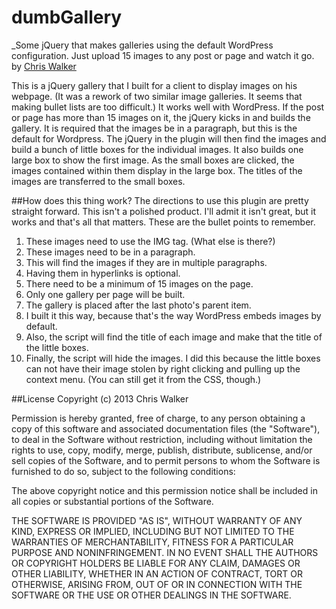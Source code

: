 # dumbGallery
_Some jQuery that makes galleries using the default WordPress configuration. Just upload 15 images to any post or page and watch it go.<br/>
by <a href='https://plus.google.com/104536213394512642005?rel=author'>Chris Walker</a><br/>

This is a jQuery gallery that I built for a client to display images on his webpage. (It was a rework of two similar image galleries. It seems that making bullet lists are too difficult.) It works well with WordPress. If the post or page has more than 15 images on it, the jQuery kicks in and builds the gallery. It is required that the images be in a paragraph, but this is the default for Wordpress. The jQuery in the plugin will then find the images and build a bunch of little boxes for the individual images. It also builds one large box to show the first image. As the small boxes are clicked, the images contained within them display in the large box. The titles of the images are transferred to the small boxes.

##How does this thing work?
The directions to use this plugin are pretty straight forward. This isn't a polished product. I'll admit it isn't great, but it works and that's all that matters. These are the bullet points to remember.

1. These images need to use the IMG tag. (What else is there?)
2. These images need to be in a paragraph.
3. This will find the images if they are in multiple paragraphs.
4. Having them in hyperlinks is optional.
5. There need to be a minimum of 15 images on the page.
6. Only one gallery per page will be built.
7. The gallery is placed after the last photo's parent item.
8. I built it this way, because that's the way WordPress embeds images by default.
9. Also, the script will find the title of each image and make that the title of the little boxes.
10. Finally, the script will hide the images. I did this because the little boxes can not have their image stolen by right clicking and pulling up the context menu. (You can still get it from the CSS, though.)

##License
Copyright (c) 2013 Chris Walker

Permission is hereby granted, free of charge, to any person obtaining a copy
of this software and associated documentation files (the "Software"), to deal
in the Software without restriction, including without limitation the rights
to use, copy, modify, merge, publish, distribute, sublicense, and/or sell
copies of the Software, and to permit persons to whom the Software is
furnished to do so, subject to the following conditions:

The above copyright notice and this permission notice shall be included in
all copies or substantial portions of the Software.

THE SOFTWARE IS PROVIDED "AS IS", WITHOUT WARRANTY OF ANY KIND, EXPRESS OR
IMPLIED, INCLUDING BUT NOT LIMITED TO THE WARRANTIES OF MERCHANTABILITY,
FITNESS FOR A PARTICULAR PURPOSE AND NONINFRINGEMENT. IN NO EVENT SHALL THE
AUTHORS OR COPYRIGHT HOLDERS BE LIABLE FOR ANY CLAIM, DAMAGES OR OTHER
LIABILITY, WHETHER IN AN ACTION OF CONTRACT, TORT OR OTHERWISE, ARISING FROM,
OUT OF OR IN CONNECTION WITH THE SOFTWARE OR THE USE OR OTHER DEALINGS IN
THE SOFTWARE.